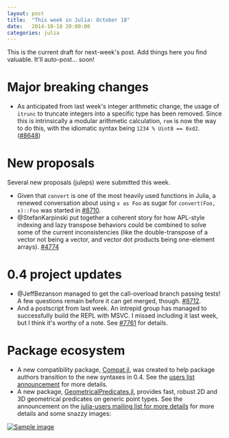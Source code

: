 ```yaml
---
layout: post
title:  "This week in Julia: October 18"
date:   2014-10-18 20:00:00
categories: julia
---
```

This is the current draft for next-week's post.  Add things here you find valuable.  It'll auto-post... soon!


# Major breaking changes

* As anticipated from last week's integer arithmetic change, the usage of `itrunc` to truncate integers into a specific type has been removed.  Since this is intrinsically a modular arithmetic calculation, `rem` is now the way to do this, with the idiomatic syntax being `1234 % Uint8 == 0xd2`.  ([#8648](https://github.com/JuliaLang/julia/pull/8648))

# New proposals

Several new proposals (juleps) were submitted this week.

* Given that `convert` is one of the most heavily used functions in Julia, a renewed conversation about using `x as Foo` as sugar for `convert(Foo, x)::Foo` was started in [#8710](https://github.com/JuliaLang/julia/issues/8710).  
* @StefanKarpinski put together a coherent story for how APL-style indexing and lazy transpose behaviors could be combined to solve some of the current inconsistencies (like the double-transpose of a vector not being a vector, and vector dot products being one-element arrays). [#4774](https://github.com/JuliaLang/julia/issues/4774#issuecomment-59422003)

# 0.4 project updates

* @JeffBezanson managed to get the call-overload branch passing tests!  A few questions remain before it can get merged, though.  [#8712](https://github.com/JuliaLang/julia/pull/8712).
* And a postscript from last week.  An intrepid group has managed to successfully build the REPL with MSVC.  I missed including it last week, but I think it's worthy of a note.  See [#7761](https://github.com/JuliaLang/julia/pull/7761) for details.

# Package ecosystem

* A new compatibility package, [Compat.jl](https://groups.google.com/forum/#!searchin/julia-users/compat.jl/julia-users/Fobhly-DPNY/CzXOkJwVjN0J), was created to help package authors transition to the new syntaxes in 0.4.  See the [users list announcement](https://groups.google.com/forum/#!searchin/julia-users/compat.jl/julia-users/Fobhly-DPNY/CzXOkJwVjN0J) for more details.
* A new package, [GeometricalPredicates.jl](https://github.com/skariel/GeometricalPredicates.jl), provides fast, robust 2D and 3D geometrical predicates on generic point types.  See the announcement on the [julia-users mailing list for more details](https://groups.google.com/d/msg/julia-users/oTxuewsKMQw/_k1f5AOJx0sJ) for more details and some snazzy images:

[![Sample image](http://i.imgur.com/Gxaqbnlm.jpg)](http://i.imgur.com/Gxaqbnl.jpg)
